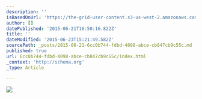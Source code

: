 ```yaml
---
description: ''
isBasedOnUrl: 'https://the-grid-user-content.s3-us-west-2.amazonaws.com/e85dff77-e3cc-475a-a84f-7ddad005f490.jpg'
author: []
datePublished: '2015-06-21T16:50:16.822Z'
title: ''
dateModified: '2015-06-23T15:21:49.582Z'
sourcePath: _posts/2015-06-21-6cc0b744-fdbd-4098-abce-cb847cb9c55c.md
published: true
url: 6cc0b744-fdbd-4098-abce-cb847cb9c55c/index.html
_context: 'http://schema.org'
_type: Article

---
```

![](https://the-grid-user-content.s3-us-west-2.amazonaws.com/e85dff77-e3cc-475a-a84f-7ddad005f490.jpg)
